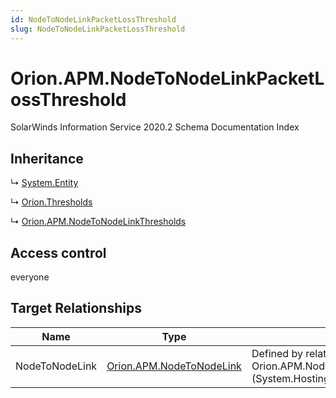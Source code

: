 ```yaml
---
id: NodeToNodeLinkPacketLossThreshold
slug: NodeToNodeLinkPacketLossThreshold
---
```


# Orion.APM.NodeToNodeLinkPacketLossThreshold

SolarWinds Information Service 2020.2 Schema Documentation Index

## Inheritance

↳ [System.Entity](./../System/Entity)

↳ [Orion.Thresholds](./../Orion/Thresholds)

↳ [Orion.APM.NodeToNodeLinkThresholds](./../Orion.APM/NodeToNodeLinkThresholds)

## Access control

everyone

## Target Relationships

| Name | Type | Notes |
| ------ | ------ | ------ |
| NodeToNodeLink | [Orion.APM.NodeToNodeLink](./../Orion.APM/NodeToNodeLink) | Defined by relationship Orion.APM.NodeToNodeLinkHostsNodeToNodeLinkPacketLossThreshold (System.Hosting) |

